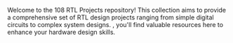 Welcome to the 108 RTL Projects repository! This collection aims to provide a comprehensive set of RTL design projects ranging from simple digital circuits to complex system designs. , you'll find valuable resources here to enhance your hardware design skills.
